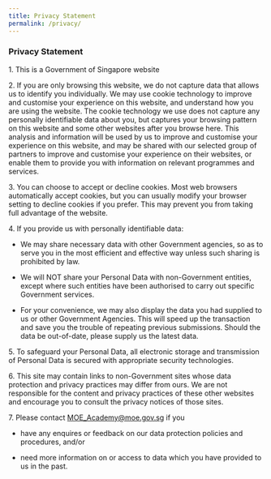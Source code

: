```yaml
---
title: Privacy Statement
permalink: /privacy/
---
```

### **Privacy Statement**

1\.  This is a Government of Singapore website
    
2\.  If you are only browsing this website, we do not capture data that allows us to identify you individually. We may use cookie technology to improve and customise your experience on this website, and understand how you are using the website. The cookie technology we use does not capture any personally identifiable data about you, but captures your browsing pattern on this website and some other websites after you browse here. This analysis and information will be used by us to improve and customise your experience on this website, and may be shared with our selected group of partners to improve and customise your experience on their websites, or enable them to provide you with information on relevant programmes and services.
    
3\.  You can choose to accept or decline cookies. Most web browsers automatically accept cookies, but you can usually modify your browser setting to decline cookies if you prefer. This may prevent you from taking full advantage of the website.
    
4\.  If you provide us with personally identifiable data:
    
*   We may share necessary data with other Government agencies, so as to serve you in the most efficient and effective way unless such sharing is prohibited by law.
        
*   We will NOT share your Personal Data with non-Government entities, except where such entities have been authorised to carry out specific Government services.
        
*   For your convenience, we may also display the data you had supplied to us or other Government Agencies. This will speed up the transaction and save you the trouble of repeating previous submissions. Should the data be out-of-date, please supply us the latest data.
        
5\.  To safeguard your Personal Data, all electronic storage and transmission of Personal Data is secured with appropriate security technologies.
    
6\.  This site may contain links to non-Government sites whose data protection and privacy practices may differ from ours. We are not responsible for the content and privacy practices of these other websites and encourage you to consult the privacy notices of those sites.
    
7\.  Please contact [MOE\_Academy@moe.gov.sg](mailto:%20MOE_Academy@moe.gov.sg) if you
    
*   have any enquires or feedback on our data protection policies and procedures, and/or
        
*   need more information on or access to data which you have provided to us in the past.
